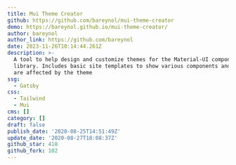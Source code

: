 ```yaml
---
title: Mui Theme Creator
github: https://github.com/bareynol/mui-theme-creator
demo: https://bareynol.github.io/mui-theme-creator/
author: bareynol
author_link: https://github.com/bareynol
date: 2023-11-26T10:14:44.261Z
description: >-
  A tool to help design and customize themes for the Material-UI component
  library. Includes basic site templates to show various components and how they
  are affected by the theme
ssg:
  - Gatsby
css:
  - Tailwind
  - Mui
cms: []
category: []
draft: false
publish_date: '2020-08-25T14:51:49Z'
update_date: '2020-08-27T18:08:37Z'
github_star: 418
github_fork: 102
---
```

